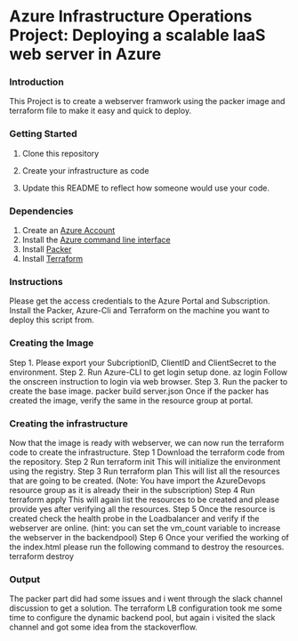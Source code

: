 # Azure Infrastructure Operations Project: Deploying a scalable IaaS web server in Azure

### Introduction
This Project is to create a webserver framwork using the packer image and terraform file to make it easy and quick to deploy.

### Getting Started
1. Clone this repository

2. Create your infrastructure as code

3. Update this README to reflect how someone would use your code.

### Dependencies
1. Create an [Azure Account](https://portal.azure.com) 
2. Install the [Azure command line interface](https://docs.microsoft.com/en-us/cli/azure/install-azure-cli?view=azure-cli-latest)
3. Install [Packer](https://www.packer.io/downloads)
4. Install [Terraform](https://www.terraform.io/downloads.html)

### Instructions
Please get the access credentials to the Azure Portal and Subscription.
Install the Packer, Azure-Cli and Terraform on the machine you want to deploy this script from. 

### Creating the Image
Step 1. 
Please export your SubcriptionID, ClientID and ClientSecret to the environment. 
Step 2. 
Run Azure-CLI to get login setup done.
    az login 
Follow the onscreen instruction to login via web browser. 
Step 3. 
Run the packer to create the base image. 
    packer build server.json
Once if the packer has created the image, verify the same in the resource group at portal.

### Creating the infrastructure
Now that the image is ready with webserver, we can now run the terraform code to create the infrastructure. 
Step 1
Download the terraform code from the repository. 
Step 2
Run
terraform init
This will initialize the environment using the registry. 
Step 3
Run
terraform plan
This will list all the resources that are going to be created. 
(Note: You have import the AzureDevops resource group as it is already their in the subscription)
Step 4
Run 
terraform apply
This will again list the resources to be created and please provide yes after verifying all the resources.
Step 5
Once the resource is created check the health probe in the Loadbalancer and verify if the webserver are online. 
(hint: you can set the vm_count variable to increase the webserver in the backendpool)
Step 6
Once your verified the working of the index.html please run the following command to destroy the resources.
terraform destroy
### Output
The packer part did had some issues and i went through the slack channel discussion to get a solution.
The terraform LB configuration took me some time to configure the dynamic backend pool, but again i visited the slack channel and got some idea from the stackoverflow. 


